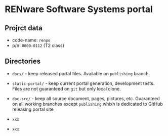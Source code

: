 # RENware Software Systems portal

## Projrct data

* code-name: `renpo`
* p/n: `0000-0112` (T2 class)




## Directories

* `docs/` - keep released portal files. Available on `publishing` branch.

* `static-portal/` - keep current portal generation, development tests. Files are not guaranteed on `git` but only local clone.

* `doc-src/` - keep all source document, pages, pictures, etc. Guaranteed on all working branches except `publishing` whixh is dedicated to GitHub releasing portal site

* `xxx` 

* `xxx` 




